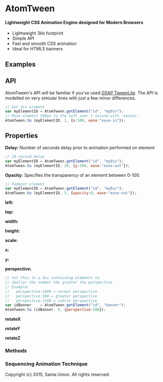 # AtomTween

#### Lightweight CSS Animation Engine designed for Modern Browsers

* Lightweight 3kb footprint
* Simple API
* Fast and smooth CSS animation
* Ideal for HTML5 banners


## Examples


## API

AtomTween's API will be familiar if you've used [GSAP TweenLite](https://greensock.com/tweenlite).  The API is modelled on very simiular lines with just a few minor differences.

```javascript
// Get div element
var myElementID	= AtomTween.getElement("id", "myDiv");
// Move element 500px to the left over 1 second with 'easein'.
AtomTween.to (myElementID, 1, {x:500, ease:"ease-in"});
```


## Properties

**Delay:**
Number of seconds delay prior to animation performed on element
```javascript
// 20 second delay
var myElementID	= AtomTween.getElement("id", "myDiv");
AtomTween.to (myElementID, 20, {y:200, ease:"ease-out"});
```


**Opacity:**
Specifies the transparency of an element between 0-100. 
```javascript
// Fadeout element
var myElementID	= AtomTween.getElement("id", "myDiv");
AtomTween.to (myElementID, 5, {opacity:0, ease:"ease-out"});
```

**left:**


**top:**

**width:**


**height:**

**scale:**


**x:**


**y:**


**perspective:**

```javascript
// Set this to a div containing elements to 
// Smaller the number the greater the perspective
// Example:
//   perspective:1000 = normal perspective
//   perspective:500 = greater perspective
//   perspective:1500 = subtle perspective
var idBanner	= AtomTween.getElement("id", "banner");
AtomTween.to (idBanner, 0, {perspective:500}); 
```


**rotateX**

**rotateY**

**rotateZ**



### Methods



### Sequencing Animation Technique



Copyright (c) 2015, Santa Union. All rights reserved.
